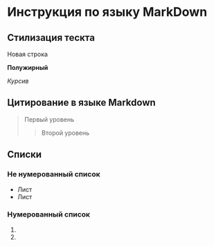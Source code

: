 # Инструкция по языку MarkDown

## Стилизация тескта ##

Новая строка

**Полужирный**

*Курсив*

## Цитирование в языке Markdown
> Первый уровень
>> Второй уровень

## Списки
### Не нумерованный список 
* Лист
* Лист

### Нумерованный список
1. 
2. 
